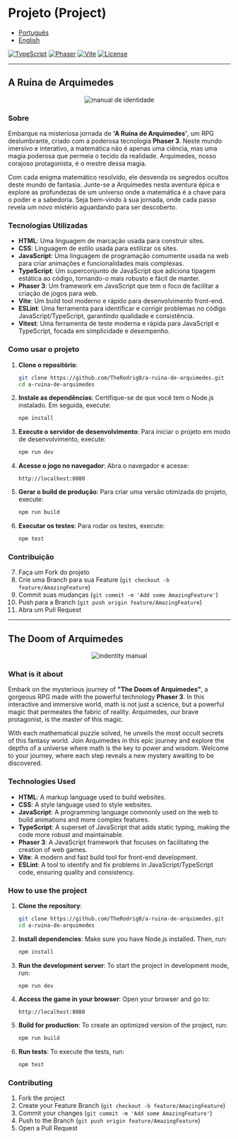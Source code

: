 # Projeto (Project) 
- [Português](#portugues)
- [English](#english)

[![TypeScript](https://img.shields.io/badge/TypeScript-007ACC?style=for-the-badge&logo=typescript&logoColor=white)](https://www.typescriptlang.org/)
[![Phaser](https://img.shields.io/badge/Phaser-3.60.0-2D2D2D?style=for-the-badge&logo=phaser&logoColor=white)](https://phaser.io/)
[![Vite](https://img.shields.io/badge/Vite-646CFF?style=for-the-badge&logo=vite&logoColor=white)](https://vitejs.dev/)
[![License](https://img.shields.io/badge/License-Apache%202.0-blue.svg?style=for-the-badge)](LICENSE)

---

<a id="portugues"></a>
## A Ruína de Arquimedes

<p align="center">
  <img src="https://github.com/user-attachments/assets/3a475f34-5aa7-4735-976c-07a120ae9121" alt="manual de identidade">
</p>

### Sobre
Embarque na misteriosa jornada de **'A Ruína de Arquimedes'**, um RPG deslumbrante, criado com a poderosa tecnologia **Phaser 3**. Neste mundo imersivo e interativo, a matemática não é apenas uma ciência, mas uma magia poderosa que permeia o tecido da realidade. Arquimedes, nosso corajoso protagonista, é o mestre dessa magia. 

Com cada enigma matemático resolvido, ele desvenda os segredos ocultos deste mundo de fantasia. Junte-se a Arquimedes nesta aventura épica e explore as profundezas de um universo onde a matemática é a chave para o poder e a sabedoria. Seja bem-vindo à sua jornada, onde cada passo revela um novo mistério aguardando para ser descoberto.

### Tecnologias Utilizadas
- **HTML**: Uma linguagem de marcação usada para construir sites.
- **CSS**: Linguagem de estilo usada para estilizar os sites.
- **JavaScript**: Uma linguagem de programação comumente usada na web para criar animações e funcionalidades mais complexas.
- **TypeScript**: Um superconjunto de JavaScript que adiciona tipagem estática ao código, tornando-o mais robusto e fácil de manter.
- **Phaser 3**: Um framework em JavaScript que tem o foco de facilitar a criação de jogos para web.
- **Vite**: Um build tool moderno e rápido para desenvolvimento front-end.
- **ESLint**: Uma ferramenta para identificar e corrigir problemas no código JavaScript/TypeScript, garantindo qualidade e consistência.
- **Vitest**: Uma ferramenta de teste moderna e rápida para JavaScript e TypeScript, focada em simplicidade e desempenho.

### Como usar o projeto
1. **Clone o repositório**:
   ```bash
   git clone https://github.com/TheRodrig0/a-ruina-de-arquimedes.git
   cd a-ruina-de-arquimedes
   ```

2. **Instale as dependências**:
   Certifique-se de que você tem o Node.js instalado. Em seguida, execute:
   ```bash
   npm install
   ```

3. **Execute o servidor de desenvolvimento**:
   Para iniciar o projeto em modo de desenvolvimento, execute:
   ```bash
   npm run dev
   ```

4. **Acesse o jogo no navegador**:
   Abra o navegador e acesse:
   ```
   http://localhost:8080
   ```

5. **Gerar o build de produção**:
   Para criar uma versão otimizada do projeto, execute:
   ```bash
   npm run build
   ```

6. **Executar os testes**:
   Para rodar os testes, execute:
   ```bash
   npm test
   ```

### Contribuição

7. Faça um Fork do projeto
8. Crie uma Branch para sua Feature (`git checkout -b feature/AmazingFeature`)
9. Commit suas mudanças (`git commit -m 'Add some AmazingFeature'`)
10. Push para a Branch (`git push origin feature/AmazingFeature`)
11. Abra um Pull Request

---

<a id="english"></a>
## The Doom of Arquimedes

<p align="center">
  <img src="https://github.com/user-attachments/assets/215f9853-04d1-4339-be06-8a1445ae5fed" alt="indentity manual">
</p>

### What is it about
Embark on the mysterious journey of **"The Doom of Arquimedes"**, a gorgeous RPG made with the powerful technology **Phaser 3**. In this interactive and immersive world, math is not just a science, but a powerful magic that permeates the fabric of reality. Arquimedes, our brave protagonist, is the master of this magic.

With each mathematical puzzle solved, he unveils the most occult secrets of this fantasy world. Join Arquimedes in this epic journey and explore the depths of a universe where math is the key to power and wisdom. Welcome to your journey, where each step reveals a new mystery awaiting to be discovered.

### Technologies Used
- **HTML**: A markup language used to build websites.
- **CSS**: A style language used to style websites.
- **JavaScript**: A programming language commonly used on the web to build animations and more complex features.
- **TypeScript**: A superset of JavaScript that adds static typing, making the code more robust and maintainable.
- **Phaser 3**: A JavaScript framework that focuses on facilitating the creation of web games.
- **Vite**: A modern and fast build tool for front-end development.
- **ESLint**: A tool to identify and fix problems in JavaScript/TypeScript code, ensuring quality and consistency.

### How to use the project
1. **Clone the repository**:
   ```bash
   git clone https://github.com/TheRodrig0/a-ruina-de-arquimedes.git
   cd a-ruina-de-arquimedes
   ```

2. **Install dependencies**:
   Make sure you have Node.js installed. Then, run:
   ```bash
   npm install
   ```

3. **Run the development server**:
   To start the project in development mode, run:
   ```bash
   npm run dev
   ```

4. **Access the game in your browser**:
   Open your browser and go to:
   ```
   http://localhost:8080
   ```

5. **Build for production**:
   To create an optimized version of the project, run:
   ```bash
   npm run build
   ```

6. **Run tests**:
   To execute the tests, run:
   ```bash
   npm test
   ```
   
### Contributing

1. Fork the project
2. Create your Feature Branch (`git checkout -b feature/AmazingFeature`)
3. Commit your changes (`git commit -m 'Add some AmazingFeature'`)
4. Push to the Branch (`git push origin feature/AmazingFeature`)
5. Open a Pull Request
